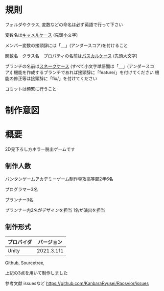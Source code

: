 # 規則

フォルダやクラス, 変数などの命名は必ず英語で行って下さい

変数名は[キャメルケース](https://e-words.jp/w/%E3%82%AD%E3%83%A3%E3%83%A1%E3%83%AB%E3%82%B1%E3%83%BC%E3%82%B9.html) (先頭小文字)

メンバー変数の接頭辞には「＿」(アンダースコア)を付けること

関数名　クラス名　プロパティの名前は[パスカルケース](https://wa3.i-3-i.info/word13955.html) (先頭大文字)

ブランチの名前は[スネークケース](https://e-words.jp/w/%E3%82%B9%E3%83%8D%E3%83%BC%E3%82%AF%E3%82%B1%E3%83%BC%E3%82%B9.html#:~:text=%E3%82%B9%E3%83%8D%E3%83%BC%E3%82%AF%E3%82%B1%E3%83%BC%E3%82%B9%E3%81%A8%E3%81%AF%E3%80%81%E3%83%97%E3%83%AD%E3%82%B0%E3%83%A9%E3%83%9F%E3%83%B3%E3%82%B0,%E3%81%AA%E8%A1%A8%E8%A8%98%E3%81%8C%E3%81%93%E3%82%8C%E3%81%AB%E5%BD%93%E3%81%9F%E3%82%8B%E3%80%82)
(すべて小文字単語間は「＿」(アンダースコア))
機能を作成するブランチであれば接頭辞に「feature/」を付けてください
機能の修正等は接頭辞に「fix/」を付けてください

コミットは頻繁に行うこと

# 制作意図



# 概要

2D見下ろし方ホラー脱出ゲームです

## 制作人数

バンタンゲームアカデミーゲーム制作専攻高等部2年6名

プログラマー3名

プランナー3名

プランナー内2名がデザインを担当
1名が演出を担当

## 制作形式　

| プロバイダ | バージョン  |
| ---------- | ----------- |
| Unity      | 2021.3.1f1 |

Github,
Sourcetree,

上記の3点を用いて制作しました

参考文献 issuesなど https://github.com/KanbaraRyusei/Raosvior/issues
